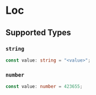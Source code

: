 # Loc


## Supported Types

### `string`

```typescript
const value: string = "<value>";
```

### `number`

```typescript
const value: number = 423655;
```

